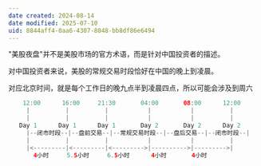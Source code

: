 ```yaml
---
date created: 2024-08-14
date modified: 2025-07-10
uid: 8844aff4-0aa6-4307-8048-bb8df86e6494
---
```


"美股夜盘"并不是美股市场的官方术语，而是针对中国投资者的描述。

对中国投资者来说，美股的常规交易时段恰好在中国的晚上到凌晨。

对应北京时间，就是每个工作日的晚九点半到凌晨四点，所以可能会涉及到周六

```Java 
    12:00      16:00     21:30       04:00       08:00      12:00
     |          |          |           |           |          |
     |          |          |           |           |          |
   Day 1      Day 1      Day 1       Day 2       Day 2      Day 2
     |--闭市时段--|--盘前交易--|--常规交易时段--|--盘后交易--|--闭市时段--|
     |          |          |           |           |          |
     |<---------|<---------|<--------->|---------->|--------->|
       4小时     5.5小时     6.5小时      4小时       4小时
```
